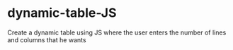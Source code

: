# dynamic-table-JS
Create a dynamic table using JS where the user enters the number of lines and columns that he wants
